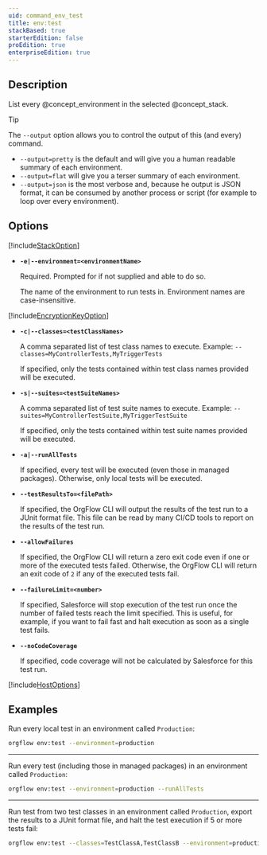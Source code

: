 ```yaml
---
uid: command_env_test
title: env:test
stackBased: true
starterEdition: false
proEdition: true
enterpriseEdition: true
---
```


## Description

List every @concept_environment in the selected @concept_stack.

> [!TIP]
> The `--output` option allows you to control the output of this (and every) command.
>
> - `--output=pretty` is the default and will give you a human readable summary of each environment.
> - `--output=flat` will give you a terser summary of each environment.
> - `--output=json` is the most verbose and, because he output is JSON format, it can be consumed by another process or script (for example to loop over every environment).

## Options

[!include[StackOption](partials/stack-option.md)]
  
- **`-e|--environment=<environmentName>`**

  Required. Prompted for if not supplied and able to do so.
  
  The name of the environment to run tests in. Environment names are case-insensitive.
  
[!include[EncryptionKeyOption](partials/encryption-key-option.md)]

- **`-c|--classes=<testClassNames>`**

  A comma separated list of test class names to execute. Example: `--classes=MyControllerTests,MyTriggerTests`

  If specified, only the tests contained within test class names provided will be executed.

- **`-s|--suites=<testSuiteNames>`**

  A comma separated list of test suite names to execute. Example: `--suites=MyControllerTestSuite,MyTriggerTestSuite`

  If specified, only the tests contained within test suite names provided will be executed.

- **`-a|--runAllTests`**

  If specified, every test will be executed (even those in managed packages). Otherwise, only local tests will be executed.

- **`--testResultsTo=<filePath>`**
  
  If specified, the OrgFlow CLI will output the results of the test run to a JUnit format file. This file can be read by many CI/CD tools to report on the results of the test run.

- **`--allowFailures`**

  If specified, the OrgFlow CLI will return a zero exit code even if one or more of the executed tests failed. Otherwise, the OrgFlow CLI will return an exit code of `2` if any of the executed tests fail.

- **`--failureLimit=<number>`**

  If specified, Salesforce will stop execution of the test run once the number of failed tests reach the limit specified. This is useful, for example, if you want to fail fast and halt execution as soon as a single test fails.

- **`--noCodeCoverage`**

  If specified, code coverage will not be calculated by Salesforce for this test run.

[!include[HostOptions](partials/host-options.md)]

## Examples

Run every local test in an environment called `Production`:

```bash
orgflow env:test --environment=production
```

***

Run every test (including those in managed packages) in an environment called `Production`:

```bash
orgflow env:test --environment=production --runAllTests
```

***

Run test from two test classes in an environment called `Production`, export the results to a JUnit format file, and halt the test execution if 5 or more tests fail:

```bash
orgflow env:test --classes=TestClassA,TestClassB --environment=production --jUnitTo="/TestResults/TestExecution1.xml" --failureLimit=5
```
